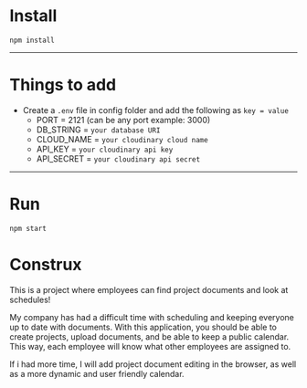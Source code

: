 # Install

`npm install`

---

# Things to add

- Create a `.env` file in config folder and add the following as `key = value`
  - PORT = 2121 (can be any port example: 3000)
  - DB_STRING = `your database URI`
  - CLOUD_NAME = `your cloudinary cloud name`
  - API_KEY = `your cloudinary api key`
  - API_SECRET = `your cloudinary api secret`

---

# Run

`npm start`

# Construx
This is a project where employees can find project documents and look at schedules!


My company has had a difficult time with scheduling and keeping everyone up to date with documents. With this application, you should be able to create projects, upload documents, and be able to keep a public calendar. This way, each employee will know what other employees are assigned to. 

If i had more time, I will add project document editing in the browser, as well as a more dynamic and user friendly calendar.

